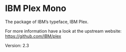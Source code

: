 # IBM Plex Mono

The package of IBM’s typeface, IBM Plex.

For more information have a look at the upstream website: https://github.com/IBM/plex

Version: 2.3
